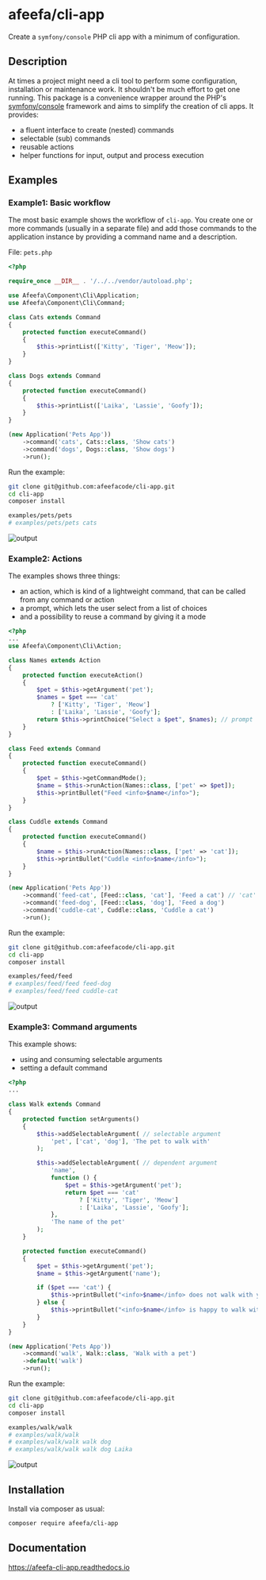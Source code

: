 # afeefa/cli-app

Create a `symfony/console` PHP cli app with a minimum of configuration.

## Description

At times a project might need a cli tool to perform some configuration, installation or maintenance work. It shouldn't be much effort to get one running. This package is a convenience wrapper around the PHP's [symfony/console](https://github.com/symfony/console) framework and aims to simplify the creation of cli apps. It provides:

* a fluent interface to create (nested) commands
* selectable (sub) commands
* reusable actions
* helper functions for input, output and process execution

## Examples


### Example1: Basic workflow

The most basic example shows the workflow of `cli-app`. You create one or more commands (usually in a separate file) and add those commands to the application instance by providing a command name and a description.

File: `pets.php`

```php
<?php

require_once __DIR__ . '/../../vendor/autoload.php';

use Afeefa\Component\Cli\Application;
use Afeefa\Component\Cli\Command;

class Cats extends Command
{
    protected function executeCommand()
    {
        $this->printList(['Kitty', 'Tiger', 'Meow']);
    }
}

class Dogs extends Command
{
    protected function executeCommand()
    {
        $this->printList(['Laika', 'Lassie', 'Goofy']);
    }
}

(new Application('Pets App'))
    ->command('cats', Cats::class, 'Show cats')
    ->command('dogs', Dogs::class, 'Show dogs')
    ->run();
```

Run the example:

```bash
git clone git@github.com:afeefacode/cli-app.git
cd cli-app
composer install

examples/pets/pets
# examples/pets/pets cats
```

![output](https://raw.githubusercontent.com/afeefacode/cli-app/main/docs/source/_static/pets.gif "output")

### Example2: Actions

The examples shows three things:

* an action, which is kind of a lightweight command, that can be called from any command or action
* a prompt, which lets the user select from a list of choices
* and a possibility to reuse a command by giving it a mode

```php
<?php
...
use Afeefa\Component\Cli\Action;

class Names extends Action
{
    protected function executeAction()
    {
        $pet = $this->getArgument('pet');
        $names = $pet === 'cat'
            ? ['Kitty', 'Tiger', 'Meow']
            : ['Laika', 'Lassie', 'Goofy'];
        return $this->printChoice("Select a $pet", $names); // prompt
    }
}

class Feed extends Command
{
    protected function executeCommand()
    {
        $pet = $this->getCommandMode();
        $name = $this->runAction(Names::class, ['pet' => $pet]);
        $this->printBullet("Feed <info>$name</info>");
    }
}

class Cuddle extends Command
{
    protected function executeCommand()
    {
        $name = $this->runAction(Names::class, ['pet' => 'cat']);
        $this->printBullet("Cuddle <info>$name</info>");
    }
}

(new Application('Pets App'))
    ->command('feed-cat', [Feed::class, 'cat'], 'Feed a cat') // 'cat' = mode
    ->command('feed-dog', [Feed::class, 'dog'], 'Feed a dog')
    ->command('cuddle-cat', Cuddle::class, 'Cuddle a cat')
    ->run();

```

Run the example:

```bash
git clone git@github.com:afeefacode/cli-app.git
cd cli-app
composer install

examples/feed/feed
# examples/feed/feed feed-dog
# examples/feed/feed cuddle-cat
```

![output](https://raw.githubusercontent.com/afeefacode/cli-app/main/docs/source/_static/feed.gif "output")

### Example3: Command arguments

This example shows:

* using and consuming selectable arguments
* setting a default command

```php
<?php
...

class Walk extends Command
{
    protected function setArguments()
    {
        $this->addSelectableArgument( // selectable argument
            'pet', ['cat', 'dog'], 'The pet to walk with'
        );

        $this->addSelectableArgument( // dependent argument
            'name',
            function () {
                $pet = $this->getArgument('pet');
                return $pet === 'cat'
                    ? ['Kitty', 'Tiger', 'Meow']
                    : ['Laika', 'Lassie', 'Goofy'];
            },
            'The name of the pet'
        );
    }

    protected function executeCommand()
    {
        $pet = $this->getArgument('pet');
        $name = $this->getArgument('name');

        if ($pet === 'cat') {
            $this->printBullet("<info>$name</info> does not walk with you");
        } else {
            $this->printBullet("<info>$name</info> is happy to walk with you");
        }
    }
}

(new Application('Pets App'))
    ->command('walk', Walk::class, 'Walk with a pet')
    ->default('walk')
    ->run();
```

Run the example:

```bash
git clone git@github.com:afeefacode/cli-app.git
cd cli-app
composer install

examples/walk/walk
# examples/walk/walk
# examples/walk/walk walk dog
# examples/walk/walk walk dog Laika
```

![output](https://raw.githubusercontent.com/afeefacode/cli-app/main/docs/source/_static/walk.gif "output")

## Installation

Install via composer as usual:

```bash
composer require afeefa/cli-app
```

## Documentation

https://afeefa-cli-app.readthedocs.io
